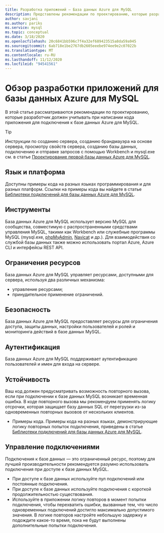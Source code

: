 ```yaml
---
title: Разработка приложений — База данных Azure для MySQL
description: Представлены рекомендации по проектированию, которые разработчик должен учитывать при написании кода приложения для подключения к базе данных Azure для MySQL.
author: savjani
ms.author: pariks
ms.service: mysql
ms.topic: conceptual
ms.date: 3/18/2020
ms.openlocfilehash: 20c6841bb596c7f4a32ef689423515a8da59a945
ms.sourcegitcommit: 6ab718e1be2767db2605eeebe974ee9e2c07022b
ms.translationtype: MT
ms.contentlocale: ru-RU
ms.lasthandoff: 11/12/2020
ms.locfileid: "94541561"
---
```

# <a name="application-development-overview-for-azure-database-for-mysql"></a>Обзор разработки приложений для базы данных Azure для MySQL 
В этой статье рассматриваются рекомендации по проектированию, которые разработчик должен учитывать при написании кода приложения для подключения к базе данных Azure для MySQL. 

> [!TIP]
> Инструкции по созданию сервера, созданию брандмауэра на основе сервера, просмотру свойств сервера, созданию базы данных, подключению и отправке запросов с помощью Workbench и mysql.exe см. в статье [Проектирование первой базы данных Azure для MySQL](tutorial-design-database-using-portal.md).

## <a name="language-and-platform"></a>Язык и платформа
Доступны примеры кода на разных языках программирования и для разных платформ. Ссылки на примеры кода вы найдете в статье [Библиотеки подключений для базы данных Azure для MySQL](concepts-connection-libraries.md).

## <a name="tools"></a>Инструменты
База данных Azure для MySQL использует версию MySQL для сообщества, совместимую с распространенными средствами управления MySQL, такими как Workbench или служебные программы MySQL (mysql.exe, [phpMyAdmin](https://www.phpmyadmin.net/), [Navicat](https://www.navicat.com/products/navicat-for-mysql) и др.). Для взаимодействия со службой базы данных также можно использовать портал Azure, Azure CLI и интерфейсы REST API.

## <a name="resource-limitations"></a>Ограничения ресурсов
База данных Azure для MySQL управляет ресурсами, доступными для сервера, используя два различных механизма: 
- управление ресурсами;
- принудительное применение ограничений.

## <a name="security"></a>Безопасность
База данных Azure для MySQL предоставляет ресурсы для ограничения доступа, защиты данных, настройки пользователей и ролей и мониторинга действий в базе данных MySQL.

## <a name="authentication"></a>Аутентификация
База данных Azure для MySQL поддерживает аутентификацию пользователей и имен для входа на сервере.

## <a name="resiliency"></a>Устойчивость
Ваш код должен предусматривать возможность повторного вызова, если при подключении к базе данных MySQL возникает временная ошибка. В коде повторного вызова мы рекомендуем применять логику отсрочки, которая защищает базу данных SQL от перегрузки из-за одновременных повторных вызовов от нескольких клиентов.

- Примеры кода. Примеры кода на разных языках, демонстрирующие логику повторных попыток подключения, приведены в статье [Библиотеки подключений для базы данных Azure для MySQL](concepts-connection-libraries.md).

## <a name="managing-connections"></a>Управление подключениями
Подключения к базе данных — это ограниченный ресурс, поэтому для лучшей производительности рекомендуется разумно использовать подключения при доступе к базе данных MySQL.
- При доступе к базе данных используйте пул подключений или постоянные подключения.
- При доступе к базе данных используйте подключения с короткой продолжительностью существования. 
- Используйте в приложении логику повторов в момент попытки подключения, чтобы перехватить ошибки, вызванные тем, что число одновременных подключений достигло максимально допустимого значения. В логике повторов настройте небольшую задержку и подождите какое-то время, пока не будут выполнены дополнительные попытки подключения.